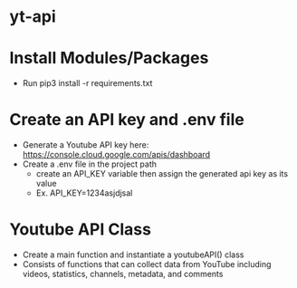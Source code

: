 # yt-api
# Install Modules/Packages
- Run pip3 install -r requirements.txt

# Create an API key and .env file
- Generate a Youtube API key here: https://console.cloud.google.com/apis/dashboard
- Create a .env file in the project path
  - create an API_KEY variable then assign the generated api key as its value
  - Ex. API_KEY=1234asjdjsal

# Youtube API Class
- Create a main function and instantiate a youtubeAPI() class
- Consists of functions that can collect data from YouTube including videos, statistics, channels, metadata, and comments
